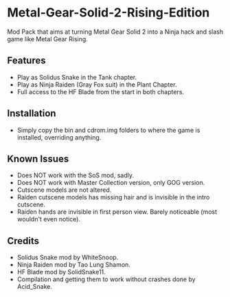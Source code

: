 # Metal-Gear-Solid-2-Rising-Edition
Mod Pack that aims at turning Metal Gear Solid 2 into a Ninja hack and slash game like Metal Gear Rising.


## Features

- Play as Solidus Snake in the Tank chapter.
- Play as Ninja Raiden (Gray Fox suit) in the Plant Chapter.
- Full access to the HF Blade from the start in both chapters.

## Installation
- Simply copy the bin and cdrom.img folders to where the game is installed, overriding anything.

## Known Issues

- Does NOT work with the SoS mod, sadly.
- Does NOT work with Master Collection version, only GOG version.
- Cutscene models are not altered.
- Raiden cutscene models has missing hair and is invisible in the intro cutscene.
- Raiden hands are invisible in first person view. Barely noticeable (most wouldn't even notice).

## Credits
- Solidus Snake mod by WhiteSnoop.
- Ninja Raiden mod by Tao Lung Shamon.
- HF Blade mod by SolidSnake11.
- Compilation and getting them to work without crashes done by Acid_Snake.
